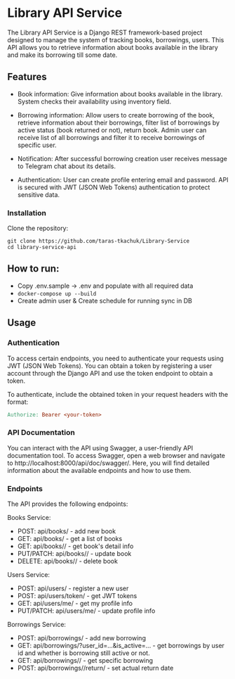 # Library API Service 

The Library API Service is a Django REST framework-based project designed to manage the system of tracking books, borrowings, users. This API allows you to retrieve information about books available in the library and make its borrowing till some date.

## Features

* Book information: Give information about books available in the library. System checks their availability using inventory field.

* Borrowing information: Allow users to create borrowing of the book, retrieve information about their borrowings, filter list of borrowings by active status (book returned or not), return book. Admin user can receive list of all borrowings and filter it to receive borrowings of specific user.
 
* Notification: After successful borrowing creation user receives message to Telegram chat about its details. 

* Authentication: User can create profile entering email and password. API is secured with JWT (JSON Web Tokens) authentication to protect sensitive data. 

### Installation
Clone the repository:

```shell
git clone https://github.com/taras-tkachuk/Library-Service
cd library-service-api
```

## How to run:
- Copy .env.sample -> .env and populate with all required data
- `docker-compose up --build`
- Create admin user & Create schedule for running sync in DB

## Usage
### Authentication
To access certain endpoints, you need to authenticate your requests using JWT (JSON Web Tokens). You can obtain a token by registering a user account through the Django API and use the token endpoint to obtain a token.

To authenticate, include the obtained token in your request headers with the format:

```makefile
Authorize: Bearer <your-token>
```

### API Documentation
You can interact with the API using Swagger, a user-friendly API documentation tool. To access Swagger, open a web browser and navigate to http://localhost:8000/api/doc/swagger/. Here, you will find detailed information about the available endpoints and how to use them.

### Endpoints
The API provides the following endpoints:

Books Service:
* POST: api/books/ - add new book
* GET: api/books/ - get a list of books
* GET: api/books/<id>/ - get book's detail info 
* PUT/PATCH: api/books/<id>/ - update book
* DELETE: api/books/<id>/ - delete book

Users Service:

* POST: api/users/ - register a new user 
* POST: api/users/token/ - get JWT tokens
* GET: api/users/me/ - get my profile info 
* PUT/PATCH: api/users/me/ - update profile info

Borrowings Service:

* POST: api/borrowings/ - add new borrowing
* GET: api/borrowings/?user_id=...&is_active=... - get borrowings by user id and whether is borrowing still active or not.
* GET: api/borrowings/<id>/ - get specific borrowing 
* POST: api/borrowings/<id>/return/ - set actual return date
